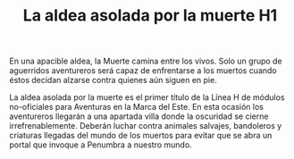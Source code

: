﻿---
title: La aldea asolada por la muerte H1
summary: En una apacible aldea, la Muerte camina entre los vivos. Solo un grupo de aguerridos aventureros será capaz de enfrentarse a los muertos cuando éstos decidan alzarse contra quienes aún siguen en pie.
authors:
  - Héctor Prieto de la Calle
date:
type: post
categories:
- Linea H
tags:
- linea H
- aldea
- no lineal
minlevels: "1"
maxlevels: "3"
prices: gratis
session: "2"
mincharacters: "3"
maxcharacters: "5"
eval:  No oficial
cover: "laaldeaasoladaporlamuerte.jpg"
download: "laaldeaasoladaporlamuerte.pdf"
moreinfo: "https://labibliotecadelcalamar.blogspot.com/2018/04/modulo-h1-la-aldea-asolada-por-la-muerte.html"
license: "OGL"
draft: false

---

En una apacible aldea, la Muerte camina entre los vivos. Solo un grupo de aguerridos aventureros será capaz de enfrentarse a los muertos cuando éstos decidan alzarse contra quienes aún siguen en pie.

La aldea asolada por la muerte es el primer título de la Línea H de módulos no-oficiales para Aventuras en la Marca del Este. En esta ocasión los aventureros llegarán a una apartada villa donde la oscuridad se cierne irrefrenablemente. Deberán luchar contra animales salvajes, bandoleros y criaturas llegadas del mundo de los muertos para evitar que se abra un portal que invoque a Penumbra a nuestro mundo.
